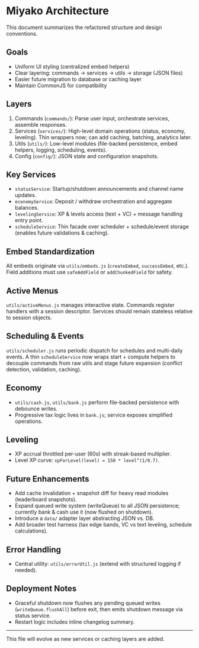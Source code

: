 # Miyako Architecture

This document summarizes the refactored structure and design conventions.

## Goals
- Uniform UI styling (centralized embed helpers)
- Clear layering: commands -> services -> utils -> storage (JSON files)
- Easier future migration to database or caching layer
- Maintain CommonJS for compatibility

## Layers
1. Commands (`commands/`): Parse user input, orchestrate services, assemble responses.
2. Services (`services/`): High-level domain operations (status, economy, leveling). Thin wrappers now; can add caching, batching, analytics later.
3. Utils (`utils/`): Low-level modules (file-backed persistence, embed helpers, logging, scheduling, events).
4. Config (`config/`): JSON state and configuration snapshots.

## Key Services
- `statusService`: Startup/shutdown announcements and channel name updates.
- `economyService`: Deposit / withdraw orchestration and aggregate balances.
- `levelingService`: XP & levels access (text + VC) + message handling entry point.
- `scheduleService`: Thin facade over scheduler + schedule/event storage (enables future validations & caching).

## Embed Standardization
All embeds originate via `utils/embeds.js` (`createEmbed`, `successEmbed`, etc.). Field additions must use `safeAddField` or `addChunkedField` for safety.

## Active Menus
`utils/activeMenus.js` manages interactive state. Commands register handlers with a session descriptor. Services should remain stateless relative to session objects.

## Scheduling & Events
`utils/scheduler.js` runs periodic dispatch for schedules and multi-daily events. A thin `scheduleService` now wraps start + compute helpers to decouple commands from raw utils and stage future expansion (conflict detection, validation, caching).

## Economy
- `utils/cash.js`, `utils/bank.js` perform file-backed persistence with debounce writes.
- Progressive tax logic lives in `bank.js`; service exposes simplified operations.

## Leveling
- XP accrual throttled per-user (60s) with streak-based multiplier.
- Level XP curve: `xpForLevel(level) = 150 * level^(1/0.7)`.

## Future Enhancements
- Add cache invalidation + snapshot diff for heavy read modules (leaderboard snapshots).
- Expand queued write system (writeQueue) to all JSON persistence; currently bank & cash use it (now flushed on shutdown).
- Introduce a `data/` adapter layer abstracting JSON vs. DB.
- Add broader test harness (tax edge bands, VC vs text leveling, schedule calculations).

## Error Handling
- Central utility: `utils/errorUtil.js` (extend with structured logging if needed).

## Deployment Notes
- Graceful shutdown now flushes any pending queued writes (`writeQueue.flushAll`) before exit, then emits shutdown message via status service.
- Restart logic includes inline changelog summary.

---
This file will evolve as new services or caching layers are added.
